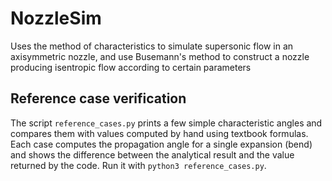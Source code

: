 # NozzleSim
Uses the method of characteristics to simulate supersonic flow in an axisymmetric nozzle, and use Busemann's method to construct a nozzle producing isentropic flow according to certain parameters

## Reference case verification

The script `reference_cases.py` prints a few simple characteristic angles and
compares them with values computed by hand using textbook formulas.  Each case
computes the propagation angle for a single expansion (bend) and shows the
difference between the analytical result and the value returned by the code.
Run it with `python3 reference_cases.py`.
